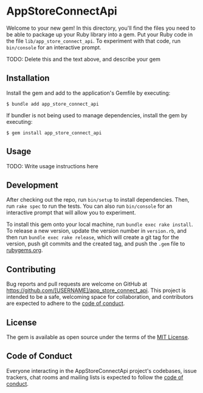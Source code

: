 # AppStoreConnectApi

Welcome to your new gem! In this directory, you'll find the files you need to be able to package up your Ruby library into a gem. Put your Ruby code in the file `lib/app_store_connect_api`. To experiment with that code, run `bin/console` for an interactive prompt.

TODO: Delete this and the text above, and describe your gem

## Installation

Install the gem and add to the application's Gemfile by executing:

    $ bundle add app_store_connect_api

If bundler is not being used to manage dependencies, install the gem by executing:

    $ gem install app_store_connect_api

## Usage

TODO: Write usage instructions here

## Development

After checking out the repo, run `bin/setup` to install dependencies. Then, run `rake spec` to run the tests. You can also run `bin/console` for an interactive prompt that will allow you to experiment.

To install this gem onto your local machine, run `bundle exec rake install`. To release a new version, update the version number in `version.rb`, and then run `bundle exec rake release`, which will create a git tag for the version, push git commits and the created tag, and push the `.gem` file to [rubygems.org](https://rubygems.org).

## Contributing

Bug reports and pull requests are welcome on GitHub at https://github.com/[USERNAME]/app_store_connect_api. This project is intended to be a safe, welcoming space for collaboration, and contributors are expected to adhere to the [code of conduct](https://github.com/[USERNAME]/app_store_connect_api/blob/master/CODE_OF_CONDUCT.md).

## License

The gem is available as open source under the terms of the [MIT License](https://opensource.org/licenses/MIT).

## Code of Conduct

Everyone interacting in the AppStoreConnectApi project's codebases, issue trackers, chat rooms and mailing lists is expected to follow the [code of conduct](https://github.com/[USERNAME]/app_store_connect_api/blob/master/CODE_OF_CONDUCT.md).
